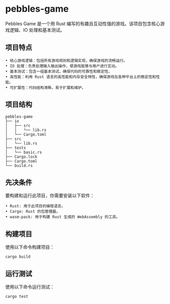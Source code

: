 # pebbles-game

Pebbles Game 是一个用 Rust 编写的有趣且互动性强的游戏。该项目包含核心游戏逻辑、IO 处理和基本测试。

## 项目特点
	• 核心游戏逻辑：包括所有游戏规则和逻辑实现，确保游戏的流畅运行。
	• IO 处理：负责处理输入输出操作，使游戏能够与用户进行互动。
	• 基本测试：包含一组基本测试，确保代码的可靠性和稳定性。
	• 高性能：利用 Rust 语言的高性能和内存安全特性，确保游戏在各种平台上的稳定性和性能。
	• 可扩展性：代码结构清晰，易于扩展和维护。

## 项目结构

```plaintext
pebbles-game
├── io
│   ├── src
│   │   └── lib.rs
│   └── Cargo.toml
├── src
│   └── lib.rs
├── tests
│   └── basic.rs
├── Cargo.lock
├── Cargo.toml
└── build.rs
```

## 先决条件

要构建和运行此项目，你需要安装以下软件：

	• Rust: 用于此项目的编程语言。
	• Cargo: Rust 的包管理器。
	• wasm-pack: 用于构建 Rust 生成的 WebAssembly 的工具。

## 构建项目

使用以下命令构建项目：

```
cargo build
```



## 运行测试

使用以下命令运行测试：

```
cargo test
```
